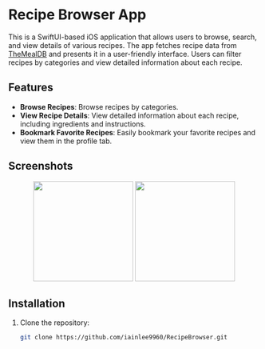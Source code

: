 # Recipe Browser App

This is a SwiftUI-based iOS application that allows users to browse, search, and view details of various recipes. The app fetches recipe data from [TheMealDB](https://www.themealdb.com/api.php) and presents it in a user-friendly interface. Users can filter recipes by categories and view detailed information about each recipe.

## Features

- **Browse Recipes**: Browse recipes by categories.
- **View Recipe Details**: View detailed information about each recipe, including ingredients and instructions.
- **Bookmark Favorite Recipes**: Easily bookmark your favorite recipes and view them in the profile tab.

## Screenshots

<p align="center">
  <img src="https://github.com/user-attachments/assets/f99c3330-1ad2-4f46-b806-c618fda5c996" width="200">
  <img src="https://github.com/user-attachments/assets/7a9d5797-18c8-4d37-9a83-ef5862008862" width="200">
</p>

## Installation

1. Clone the repository:

   ```bash
   git clone https://github.com/iainlee9960/RecipeBrowser.git
